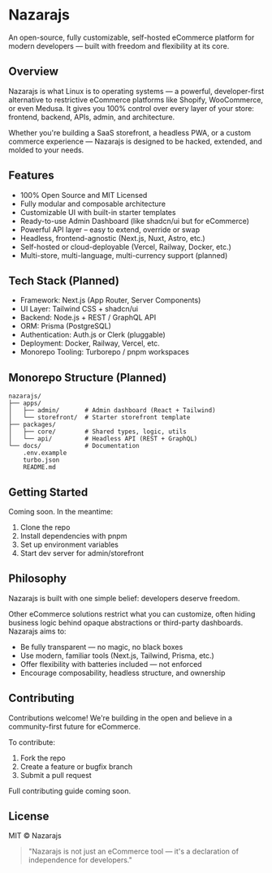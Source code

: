 # Nazarajs

An open-source, fully customizable, self-hosted eCommerce platform for modern developers — built with freedom and flexibility at its core.

## Overview

Nazarajs is what Linux is to operating systems — a powerful, developer-first alternative to restrictive eCommerce platforms like Shopify, WooCommerce, or even Medusa. It gives you 100% control over every layer of your store: frontend, backend, APIs, admin, and architecture.

Whether you're building a SaaS storefront, a headless PWA, or a custom commerce experience — Nazarajs is designed to be hacked, extended, and molded to your needs.

## Features

- 100% Open Source and MIT Licensed
- Fully modular and composable architecture
- Customizable UI with built-in starter templates
- Ready-to-use Admin Dashboard (like shadcn/ui but for eCommerce)
- Powerful API layer – easy to extend, override or swap
- Headless, frontend-agnostic (Next.js, Nuxt, Astro, etc.)
- Self-hosted or cloud-deployable (Vercel, Railway, Docker, etc.)
- Multi-store, multi-language, multi-currency support (planned)

## Tech Stack (Planned)

- Framework: Next.js (App Router, Server Components)
- UI Layer: Tailwind CSS + shadcn/ui
- Backend: Node.js + REST / GraphQL API
- ORM: Prisma (PostgreSQL)
- Authentication: Auth.js or Clerk (pluggable)
- Deployment: Docker, Railway, Vercel, etc.
- Monorepo Tooling: Turborepo / pnpm workspaces

## Monorepo Structure (Planned)
```
nazarajs/
├── apps/
│   ├── admin/       # Admin dashboard (React + Tailwind)
│   └── storefront/  # Starter storefront template
├── packages/
│   ├── core/        # Shared types, logic, utils
│   └── api/         # Headless API (REST + GraphQL)
└── docs/            # Documentation
    .env.example
    turbo.json
    README.md
```


## Getting Started

Coming soon. In the meantime:

1. Clone the repo
2. Install dependencies with pnpm
3. Set up environment variables
4. Start dev server for admin/storefront

## Philosophy

Nazarajs is built with one simple belief: developers deserve freedom.

Other eCommerce solutions restrict what you can customize, often hiding business logic behind opaque abstractions or third-party dashboards. Nazarajs aims to:

- Be fully transparent — no magic, no black boxes
- Use modern, familiar tools (Next.js, Tailwind, Prisma, etc.)
- Offer flexibility with batteries included — not enforced
- Encourage composability, headless structure, and ownership

## Contributing

Contributions welcome! We're building in the open and believe in a community-first future for eCommerce.

To contribute:

1. Fork the repo
2. Create a feature or bugfix branch
3. Submit a pull request

Full contributing guide coming soon.

## License

MIT © Nazarajs

> "Nazarajs is not just an eCommerce tool — it's a declaration of independence for developers."

